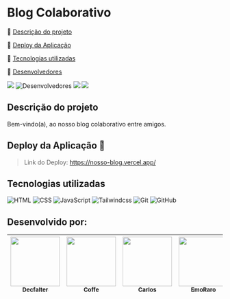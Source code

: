 # Blog Colaborativo

:small_blue_diamond: [Descrição do projeto](https://github.com/BrianMunizSilveira/Blog-Colaborativo/tree/main?tab=readme-ov-file#descri%C3%A7%C3%A3o-do-projeto)

:small_blue_diamond: [Deploy da Aplicação](https://github.com/BrianMunizSilveira/Blog-Colaborativo/tree/main?tab=readme-ov-file#deploy-da-aplica%C3%A7%C3%A3o-dash)

:small_blue_diamond: [Tecnologias utilizadas](https://github.com/BrianMunizSilveira/Blog-Colaborativo/tree/main?tab=readme-ov-file#tecnologias-utilizadas)

:small_blue_diamond: [Desenvolvedores](https://github.com/BrianMunizSilveira/Blog-Colaborativo/tree/main?tab=readme-ov-file#desenvolvido-por)

<img src="http://img.shields.io/static/v1?label=STATUS&message=EM%20DESENVOLVIMENTO&color=RED&style=for-the-badge"/> ![Desenvolvedores](https://img.shields.io/static/v1?label=DESENVOLVEDORES&message=Coffe,%20Carlos,%20Decfalter,%20Emo,%20Pedrinho.&color=RED&style=for-the-badge) <img src="https://img.shields.io/static/v1?label=Vercel&message=deploy&color=black&style=for-the-badge&logo=vercel"/> <img src="http://img.shields.io/static/v1?label=License&message=MIT&color=green&style=for-the-badge"/>

## Descrição do projeto

Bem-vindo(a), ao nosso blog colaborativo entre amigos.

## Deploy da Aplicação :dash:
> Link do Deploy: https://nosso-blog.vercel.app/

<h2 id="tecnologias">Tecnologias utilizadas</h2>

![HTML](https://img.shields.io/badge/html5-%23E34F26.svg?style=for-the-badge&logo=html5&logoColor=white)
![CSS](https://img.shields.io/badge/css3-%231572B6.svg?style=for-the-badge&logo=css3&logoColor=white)
![JavaScript](https://img.shields.io/badge/JavaScript-F7DF1E?logo=javascript&logoColor=black&style=for-the-badge)
![Tailwindcss](https://img.shields.io/badge/Tailwind-3498DB?logo=tailwindcss&logoColor=white&style=for-the-badge)
![Git](https://img.shields.io/badge/git-%23F05033.svg?style=for-the-badge&logo=git&logoColor=white)
![GitHub](https://img.shields.io/badge/github-%23121011.svg?style=for-the-badge&logo=github&logoColor=white)

## Desenvolvido por:

| [<img src="https://avatars.githubusercontent.com/u/155079481?v=4" width=115><br><sub>Decfalter</sub>](https://github.com/BrianMunizSilveira) | [<img src="https://avatars.githubusercontent.com/u/71583668?v=4" width=115><br><sub>Coffe</sub>](https://github.com/ArthurFerreiraBorges) | [<img src="https://avatars.githubusercontent.com/u/158277340?v=4" width=115><br><sub>Carlos</sub>](https://github.com/carlosvfb) | [<img src="https://avatars.githubusercontent.com/u/65430305?v=4" width=115><br><sub>EmoRaro</sub>](https://github.com/EmoRaro) | [Pedrinho](#) |
| :---: | --- | :---: | --- | --- |
  
